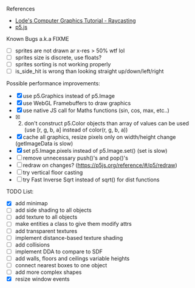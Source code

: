 References

-  [Lode's Computer Graphics Tutorial - Raycasting](https://lodev.org/cgtutor/raycasting.html)
-  [p5.js](https://p5js.org/reference/)

Known Bugs a.k.a
FIXME

-  [ ] sprites are not drawn ar x-res > 50% wtf lol
-  [ ] sprites size is discrete, use floats?
-  [ ] sprites sorting is not working properly
-  [ ] is_side_hit is wrong than looking straight up/down/left/right

Possible performance improvements:

-  [x] use p5.Graphics instead of p5.Image
-  [x] use WebGL Framebuffers to draw graphics
-  [x] use native JS call for Maths functions
       (sin, cos, max, etc..)
-  [x] 2. don't construct p5.Color objects than array of values can be used
      (use [r, g, b, a] instead of color(r, g, b, a))
-  [x] cache all graphics, resize pixels only on width/height change
       (getImageData is slow)
-  [x] set p5.Image.pixels instead of p5.Image.set()
       (set is slow)
-  [ ] remove unnecessary push()'s and pop()'s
-  [ ] redraw on changes? (https://p5js.org/reference/#/p5/redraw)
-  [ ] try vertical floor casting
-  [ ] try Fast Inverse Sqrt instead of sqrt() for dist functions

TODO List:
- [x] add minimap
- [ ] add side shading to all objects
- [ ] add texture to all objects
- [ ] make entities a class to give them modify attrs
- [ ] add transparent textures
- [ ] implement distance-based texture shading
- [ ] add collisions
- [ ] implement DDA to compare to SDF
- [ ] add walls, floors and ceilings variable heights
- [ ] connect nearest boxes to one object
- [ ] add more complex shapes
- [x] resize window events
